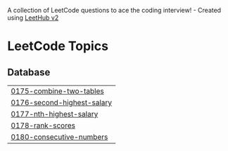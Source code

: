 A collection of LeetCode questions to ace the coding interview! - Created using [LeetHub v2](https://github.com/arunbhardwaj/LeetHub-2.0)
<!---LeetCode Topics Start-->
# LeetCode Topics
## Database
|  |
| ------- |
| [0175-combine-two-tables](https://github.com/pubayankapat/LeetCode/tree/master/0175-combine-two-tables) |
| [0176-second-highest-salary](https://github.com/pubayankapat/LeetCode/tree/master/0176-second-highest-salary) |
| [0177-nth-highest-salary](https://github.com/pubayankapat/LeetCode/tree/master/0177-nth-highest-salary) |
| [0178-rank-scores](https://github.com/pubayankapat/LeetCode/tree/master/0178-rank-scores) |
| [0180-consecutive-numbers](https://github.com/pubayankapat/LeetCode/tree/master/0180-consecutive-numbers) |
<!---LeetCode Topics End-->